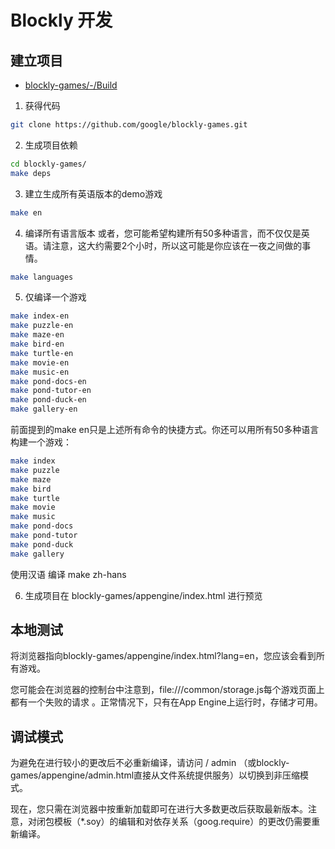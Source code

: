 # Blockly 开发
## 建立项目
- [blockly-games/-/Build](https://github.com/google/blockly-games/wiki/Build)
1. 获得代码
```bash
git clone https://github.com/google/blockly-games.git
```
2. 生成项目依赖
```bash
cd blockly-games/
make deps
```
3. 建立生成所有英语版本的demo游戏
```bash
make en
```
4. 编译所有语言版本
或者，您可能希望构建所有50多种语言，而不仅仅是英语。请注意，这大约需要2个小时，所以这可能是你应该在一夜之间做的事情。
```bash
make languages
```
5. 仅编译一个游戏
```bash
make index-en
make puzzle-en
make maze-en
make bird-en
make turtle-en
make movie-en
make music-en
make pond-docs-en
make pond-tutor-en
make pond-duck-en
make gallery-en
```
前面提到的make en只是上述所有命令的快捷方式。你还可以用所有50多种语言构建一个游戏：
```bash
make index
make puzzle
make maze
make bird
make turtle
make movie
make music
make pond-docs
make pond-tutor
make pond-duck
make gallery
```

使用汉语 编译 make zh-hans

6. 生成项目在
blockly-games/appengine/index.html 进行预览

## 本地测试
将浏览器指向blockly-games/appengine/index.html?lang=en，您应该会看到所有游戏。

您可能会在浏览器的控制台中注意到，file:///common/storage.js每个游戏页面上都有一个失败的请求 。正常情况下，只有在App Engine上运行时，存储才可用。

## 调试模式
为避免在进行较小的更改后不必重新编译，请访问 / admin （或blockly-games/appengine/admin.html直接从文件系统提供服务）以切换到非压缩模式。

现在，您只需在浏览器中按重新加载即可在进行大多数更改后获取最新版本。注意，对闭包模板（*.soy）的编辑和对依存关系（goog.require）的更改仍需要重新编译。